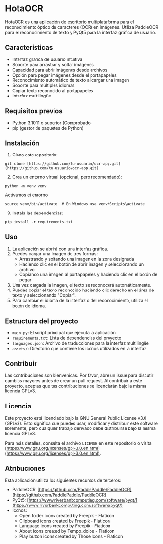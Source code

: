 # HotaOCR

HotaOCR es una aplicación de escritorio multiplataforma para el reconocimiento óptico de caracteres (OCR) en imágenes. Utiliza PaddleOCR para el reconocimiento de texto y PyQt5 para la interfaz gráfica de usuario.

## Características

- Interfaz gráfica de usuario intuitiva
- Soporte para arrastrar y soltar imágenes
- Capacidad para abrir imágenes desde archivos
- Opción para pegar imágenes desde el portapapeles
- Reconocimiento automático de texto al cargar una imagen
- Soporte para múltiples idiomas
- Copiar texto reconocido al portapapeles
- Interfaz multilingüe

## Requisitos previos

- Python 3.10.11 o superior (Comprobado)
- pip (gestor de paquetes de Python)

## Instalación

1. Clona este repositorio:

```
git clone [https://github.com/tu-usuario/ocr-app.git](https://github.com/tu-usuario/ocr-app.git)
```
2. Crea un entorno virtual (opcional, pero recomendado):

```
python -m venv venv
```
Activamos el entorno

```
source venv/bin/activate  # En Windows usa venv\Scripts\activate
```

3. Instala las dependencias:

```
pip install -r requirements.txt
```

## Uso

1. La aplicación se abrirá con una interfaz gráfica.
2. Puedes cargar una imagen de tres formas:
   - Arrastrando y soltando una imagen en la zona designada
   - Haciendo clic en el botón de abrir imagen y seleccionando un archivo
   - Copiando una imagen al portapapeles y haciendo clic en el botón de pegar
3. Una vez cargada la imagen, el texto se reconocerá automáticamente.
4. Puedes copiar el texto reconocido haciendo clic derecho en el área de texto y seleccionando "Copiar".
5. Para cambiar el idioma de la interfaz o del reconocimiento, utiliza el botón de idioma.

## Estructura del proyecto

- `main.py`: El script principal que ejecuta la aplicación
- `requirements.txt`: Lista de dependencias del proyecto
- `languages.json`: Archivo de traducciones para la interfaz multilingüe
- `assets/`: Directorio que contiene los iconos utilizados en la interfaz

## Contribuir

Las contribuciones son bienvenidas. Por favor, abre un issue para discutir cambios mayores antes de crear un pull request. Al contribuir a este proyecto, aceptas que tus contribuciones se licenciarán bajo la misma licencia GPLv3.

## Licencia

Este proyecto está licenciado bajo la GNU General Public License v3.0 (GPLv3). Esto significa que puedes usar, modificar y distribuir este software libremente, pero cualquier trabajo derivado debe distribuirse bajo la misma licencia GPLv3.

Para más detalles, consulta el archivo `LICENSE` en este repositorio o visita [https://www.gnu.org/licenses/gpl-3.0.en.html](https://www.gnu.org/licenses/gpl-3.0.en.html).

## Atribuciones

Esta aplicación utiliza los siguientes recursos de terceros:

- PaddleOCR: [https://github.com/PaddlePaddle/PaddleOCR](https://github.com/PaddlePaddle/PaddleOCR)
- PyQt5: [https://www.riverbankcomputing.com/software/pyqt/](https://www.riverbankcomputing.com/software/pyqt/)
- Iconos:
  - Open folder icons created by Freepik - Flaticon
  - Clipboard icons created by Freepik - Flaticon
  - Language icons created by Freepik - Flaticon
  - About icons created by Tempo_doloe - Flaticon
  - Play button icons created by Those Icons - Flaticon
